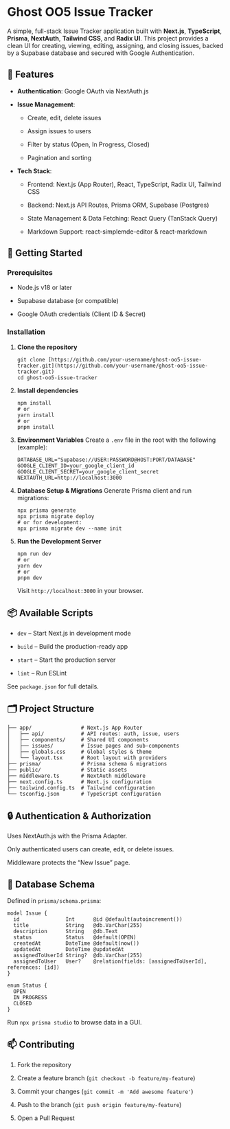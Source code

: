 # Ghost OO5 Issue Tracker

A simple, full-stack Issue Tracker application built with **Next.js**, **TypeScript**, **Prisma**, **NextAuth**, **Tailwind CSS**, and **Radix UI**. This project provides a clean UI for creating, viewing, editing, assigning, and closing issues, backed by a Supabase database and secured with Google Authentication.

## 🔧 Features

* **Authentication**: Google OAuth via NextAuth.js

* **Issue Management**:

  * Create, edit, delete issues

  * Assign issues to users

  * Filter by status (Open, In Progress, Closed)

  * Pagination and sorting

* **Tech Stack**:

  * Frontend: Next.js (App Router), React, TypeScript, Radix UI, Tailwind CSS

  * Backend: Next.js API Routes, Prisma ORM, Supabase (Postgres)

  * State Management & Data Fetching: React Query (TanStack Query)

  * Markdown Support: react-simplemde-editor & react-markdown

## 🚀 Getting Started

### Prerequisites

* Node.js v18 or later

* Supabase database (or compatible)

* Google OAuth credentials (Client ID & Secret)

### Installation

1. **Clone the repository**

   ```
   git clone [https://github.com/your-username/ghost-oo5-issue-tracker.git](https://github.com/your-username/ghost-oo5-issue-tracker.git)
   cd ghost-oo5-issue-tracker

   ```

2. **Install dependencies**

   ```
   npm install
   # or
   yarn install
   # or
   pnpm install

   ```

3. **Environment Variables**
   Create a `.env` file in the root with the following (example):

   ```
   DATABASE_URL="Supabase://USER:PASSWORD@HOST:PORT/DATABASE"
   GOOGLE_CLIENT_ID=your_google_client_id
   GOOGLE_CLIENT_SECRET=your_google_client_secret
   NEXTAUTH_URL=http://localhost:3000

   ```

4. **Database Setup & Migrations**
   Generate Prisma client and run migrations:

   ```
   npx prisma generate
   npx prisma migrate deploy
   # or for development:
   npx prisma migrate dev --name init

   ```

5. **Run the Development Server**

   ```
   npm run dev
   # or
   yarn dev
   # or
   pnpm dev

   ```

   Visit `http://localhost:3000` in your browser.

## 📦 Available Scripts

* `dev` – Start Next.js in development mode

* `build` – Build the production-ready app

* `start` – Start the production server

* `lint` – Run ESLint

See `package.json` for full details.

## 🗂 Project Structure

```
├── app/                # Next.js App Router
│   ├── api/            # API routes: auth, issue, users
│   ├── components/     # Shared UI components
│   ├── issues/         # Issue pages and sub-components
│   ├── globals.css     # Global styles & theme
│   └── layout.tsx      # Root layout with providers
├── prisma/             # Prisma schema & migrations
├── public/             # Static assets
├── middleware.ts       # NextAuth middleware
├── next.config.ts      # Next.js configuration
├── tailwind.config.ts  # Tailwind configuration
└── tsconfig.json       # TypeScript configuration

```

## 🔒 Authentication & Authorization

Uses NextAuth.js with the Prisma Adapter.

Only authenticated users can create, edit, or delete issues.

Middleware protects the “New Issue” page.

## 📄 Database Schema

Defined in `prisma/schema.prisma`:

```
model Issue {
  id               Int      @id @default(autoincrement())
  title            String   @db.VarChar(255)
  description      String   @db.Text
  status           Status   @default(OPEN)
  createdAt        DateTime @default(now())
  updatedAt        DateTime @updatedAt
  assignedToUserId String?  @db.VarChar(255)
  assignedToUser   User?    @relation(fields: [assignedToUserId], references: [id])
}

enum Status {
  OPEN
  IN_PROGRESS
  CLOSED
}

```

Run `npx prisma studio` to browse data in a GUI.

## 📫 Contributing

1. Fork the repository

2. Create a feature branch (`git checkout -b feature/my-feature`)

3. Commit your changes (`git commit -m 'Add awesome feature'`)

4. Push to the branch (`git push origin feature/my-feature`)

5. Open a Pull Request
